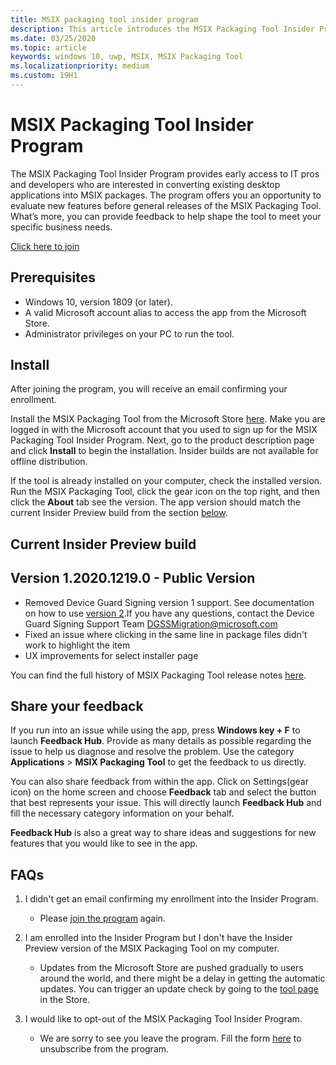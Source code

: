 ```yaml
---
title: MSIX packaging tool insider program
description: This article introduces the MSIX Packaging Tool Insider Program, which provides early access releases of the MSIX Packaging Tool.
ms.date: 03/25/2020
ms.topic: article
keywords: windows 10, uwp, MSIX, MSIX Packaging Tool
ms.localizationpriority: medium
ms.custom: 19H1
---
```


# MSIX Packaging Tool Insider Program

The MSIX Packaging Tool Insider Program provides early access to IT pros and developers who are interested in converting existing desktop applications into MSIX packages. The program offers you an opportunity to evaluate new features before general releases of the MSIX Packaging Tool. What’s more, you can provide feedback to help shape the tool to meet your specific business needs. 

<div class="nextstepaction"><p><a class="x-hidden-focus" href="https://aka.ms/MSIXPackagingPreviewProgram" data-linktype="external">Click here to join</a></p></div>

## Prerequisites

- Windows 10, version 1809 (or later).
- A valid Microsoft account alias to access the app from the Microsoft Store.
- Administrator privileges on your PC to run the tool.

## Install

After joining the program, you will receive an email confirming your enrollment. 

Install the MSIX Packaging Tool from the Microsoft Store [here](https://www.microsoft.com/en-us/p/msix-packaging-tool/9n5lw3jbcxkf). Make you are logged in with the Microsoft account that you used to sign up for the MSIX Packaging Tool Insider Program. Next, go to the product description page and click **Install** to begin the installation. Insider builds are not available for offline distribution.

If the tool is already installed on your computer, check the installed version. Run the MSIX Packaging Tool, click the gear icon on the top right, and then click the **About** tab see the version. The app version should match the current Insider Preview build from the section [below](#current-insider-preview-build).

## Current Insider Preview build

## Version 1.2020.1219.0 - Public Version
- Removed Device Guard Signing version 1 support. See documentation on how to use [version 2](../../package/signing-package-device-guard-signing.md).If you have any questions, contact the Device Guard Signing Support Team DGSSMigration@microsoft.com
- Fixed an issue where clicking in the same line in package files didn't work to highlight the item
- UX improvements for select installer page

You can find the full history of MSIX Packaging Tool release notes [here](release-notes/history.md).

## Share your feedback

If you run into an issue while using the app, press **Windows key + F** to launch **Feedback Hub**. Provide as many details as possible regarding the issue to help us diagnose and resolve the problem. Use the category **Applications** > **MSIX Packaging Tool** to get the feedback to us directly.

You can also share feedback from within the app. Click on Settings(gear icon) on the home screen and choose **Feedback** tab and select the button that best represents your issue. This will directly launch **Feedback Hub** and fill the necessary category information on your behalf. 

**Feedback Hub** is also a great way to share ideas and suggestions for new features that you would like to see in the app.  

## FAQs

1. I didn't get an email confirming my enrollment into the Insider Program. 
    - Please [join the program](https://aka.ms/MSIXPackagingPreviewProgram) again.  

2. I am enrolled into the Insider Program but I don't have the Insider Preview version of the MSIX Packaging Tool on my computer. 
    - Updates from the Microsoft Store are pushed gradually to users around the world, and there might be a delay in getting the automatic updates. You can trigger an update check by going to the [tool page](https://www.microsoft.com/en-us/p/msix-packaging-tool/9n5lw3jbcxkf) in the Store. 
3. I would like to opt-out of the MSIX Packaging Tool Insider Program. 
    - We are sorry to see you leave the program. Fill the form [here](https://forms.office.com/Pages/ResponsePage.aspx?id=v4j5cvGGr0GRqy180BHbR-NSOqDz219PqoOqk5qxQEZUMlEwNVNKMDhNUVlKOVpTRTlVWFhMMThLQy4u) to unsubscribe from the program. 
